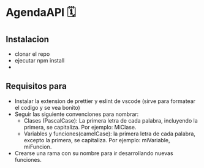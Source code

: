 # AgendaAPI 🗓️

## Instalacion

- clonar el repo
- ejecutar npm install
-

## Requisitos para

- Instalar la extension de prettier y eslint de vscode (sirve para formatear el codigo y se vea bonito)
- Seguir las siguiente convenciones para nombrar:
  - Clases (PascalCase): La primera letra de cada palabra, incluyendo la primera, se capitaliza. Por ejemplo: MiClase.
  - Variables y funciones(camelCase): la primera letra de cada palabra, excepto la primera, se capitaliza. Por ejemplo: miVariable, miFuncion.
- Crearse una rama con su nombre para ir desarrollando nuevas funciones.
